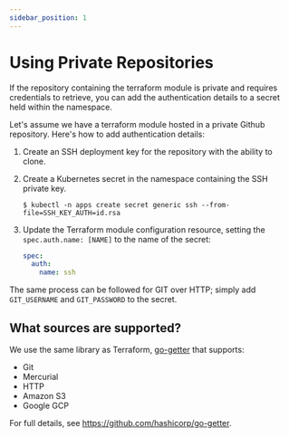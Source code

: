 ```yaml
---
sidebar_position: 1
---
```


# Using Private Repositories

If the repository containing the terraform module is private and requires credentials to retrieve, you can add the authentication details to a secret held within the namespace.

Let's assume we have a terraform module hosted in a private Github repository. Here's how to add authentication details:

1. Create an SSH deployment key for the repository with the ability to clone.
2. Create a Kubernetes secret in the namespace containing the SSH private key.

    ```shell
    $ kubectl -n apps create secret generic ssh --from-file=SSH_KEY_AUTH=id.rsa
    ```

3. Update the Terraform module configuration resource, setting the `spec.auth.name: [NAME]` to the name of the secret:

    ```yaml
    spec:
      auth:
        name: ssh
    ```

The same process can be followed for GIT over HTTP; simply add `GIT_USERNAME` and `GIT_PASSWORD` to the secret.

## What sources are supported?

We use the same library as Terraform, [go-getter](https://github.com/hashicorp/go-getter) that supports:
* Git
* Mercurial
* HTTP
* Amazon S3
* Google GCP

For full details, see https://github.com/hashicorp/go-getter.
